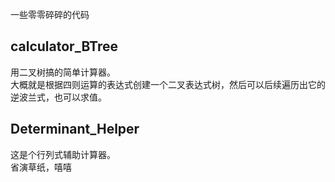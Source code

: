 一些零零碎碎的代码<br>
## calculator_BTree
用二叉树搞的简单计算器。<br>
大概就是根据四则运算的表达式创建一个二叉表达式树，然后可以后续遍历出它的逆波兰式，也可以求值。<br>
## Determinant_Helper
这是个行列式辅助计算器。<br>
省演草纸，嘻嘻<br>
